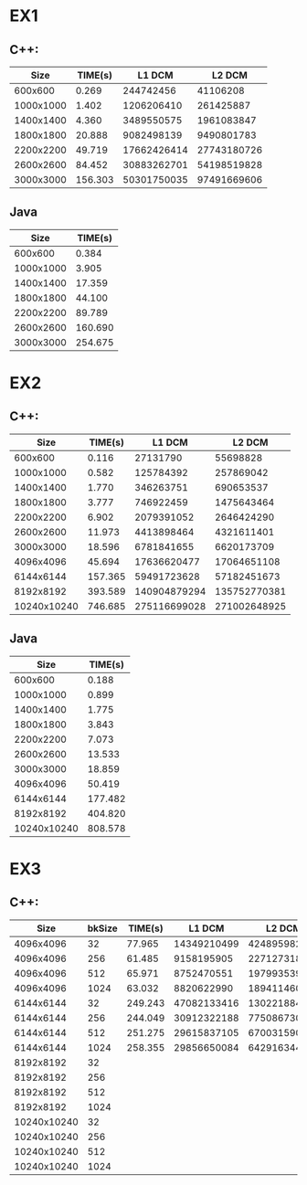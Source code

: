 # EX1
## C++:
 
| Size     |TIME(s) | L1 DCM     | L2 DCM     |
|----------|--------|------------|------------|
|600x600   |0.269   |244742456   |41106208    |
|1000x1000 |1.402   |1206206410  |261425887   |
|1400x1400 |4.360   |3489550575  |1961083847  |
|1800x1800 |20.888  |9082498139  |9490801783  |
|2200x2200 |49.719  |17662426414 |27743180726 |
|2600x2600 |84.452  |30883262701 |54198519828 |
|3000x3000 |156.303 |50301750035 |97491669606 |

## Java

| Size     | TIME(s)|
|----------|--------|
|600x600   |0.384   |
|1000x1000 |3.905   |
|1400x1400 |17.359  |
|1800x1800 |44.100  |
|2200x2200 |89.789  |
|2600x2600 |160.690 |
|3000x3000 |254.675 |

# EX2
## C++:

| Size       |TIME(s) | L1 DCM      | L2 DCM      |
|------------|--------|-------------|-------------|
|600x600     |0.116   |27131790     |55698828     |
|1000x1000   |0.582   |125784392    |257869042    |
|1400x1400   |1.770   |346263751    |690653537    |
|1800x1800   |3.777   |746922459    |1475643464   |
|2200x2200   |6.902   |2079391052   |2646424290   |
|2600x2600   |11.973  |4413898464   |4321611401   |
|3000x3000   |18.596  |6781841655   |6620173709   |
|4096x4096   |45.694  |17636620477  |17064651108  |
|6144x6144   |157.365 |59491723628  |57182451673  |
|8192x8192   |393.589 |140904879294 |135752770381 |
|10240x10240 |746.685 |275116699028 |271002648925 |

## Java

| Size       | TIME(s) |
|------------|---------|
|600x600     |0.188    |
|1000x1000   |0.899    |
|1400x1400   |1.775    |
|1800x1800   |3.843    |
|2200x2200   |7.073    |
|2600x2600   |13.533   |
|3000x3000   |18.859   |
|4096x4096   |50.419   |
|6144x6144   |177.482  |
|8192x8192   |404.820  |
|10240x10240 |808.578  |

# EX3 
## C++:

| Size       |bkSize |TIME(s) | L1 DCM      | L2 DCM      |
|------------|-------|--------|-------------|-------------|
|4096x4096   |32     |77.965  |14349210499  |42489598240  |
|4096x4096   |256    |61.485  |9158195905   |22712731858  |
|4096x4096   |512    |65.971  |8752470551   |19799353956  |
|4096x4096   |1024   |63.032  |8820622990   |18941146075  |
|6144x6144   |32     |249.243 |47082133416  |130221884528 |
|6144x6144   |256    |244.049 |30912322188  |77508673038s |
|6144x6144   |512    |251.275 |29615837105  |67003159045  |
|6144x6144   |1024   |258.355 |29856650084  |64291634469  |
|8192x8192   |32     ||||
|8192x8192   |256    ||||
|8192x8192   |512    ||||
|8192x8192   |1024   ||||
|10240x10240 |32     ||||
|10240x10240 |256    ||||
|10240x10240 |512    ||||
|10240x10240 |1024   ||||